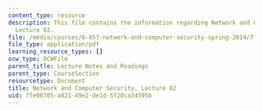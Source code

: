 ```yaml
---
content_type: resource
description: This file contains the information regarding Network and Computer Security,
  Lecture 02.
file: /media/courses/6-857-network-and-computer-security-spring-2014/7fe96705a82149e2de1d5f20ca34595b_MIT6_857S14_Lec02.pdf
file_type: application/pdf
learning_resource_types: []
ocw_type: OCWFile
parent_title: Lecture Notes and Readings
parent_type: CourseSection
resourcetype: Document
title: Network and Computer Security, Lecture 02
uid: 7fe96705-a821-49e2-de1d-5f20ca34595b
---
```

